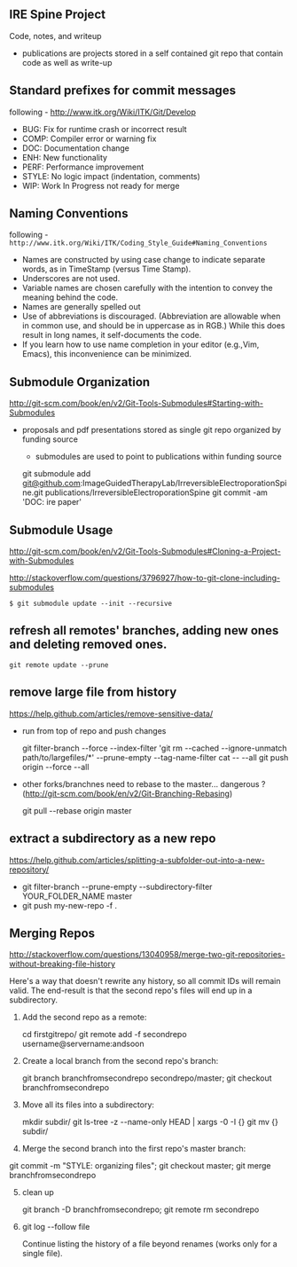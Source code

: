 IRE Spine Project
----------------------

Code, notes, and writeup 

 * publications are projects stored in a self contained git repo that contain code as well as write-up

Standard prefixes for commit messages
-------------------------------------

following - http://www.itk.org/Wiki/ITK/Git/Develop

 *  BUG: Fix for runtime crash or incorrect result
 *  COMP: Compiler error or warning fix
 *  DOC: Documentation change
 *  ENH: New functionality
 *  PERF: Performance improvement
 *  STYLE: No logic impact (indentation, comments)
 *  WIP: Work In Progress not ready for merge 


Naming Conventions
------------------

following - `http://www.itk.org/Wiki/ITK/Coding_Style_Guide#Naming_Conventions`

 * Names are constructed by using case change to indicate separate words, as in TimeStamp (versus Time Stamp).
 * Underscores are not used.
 * Variable names are chosen carefully with the intention to convey the meaning behind the code.
 * Names are generally spelled out
 * Use of abbreviations is discouraged. (Abbreviation are allowable when in common use, and should be in uppercase as in RGB.) While this does result in long names, it self-documents the code.
 * If you learn how to use name completion in your editor (e.g.,Vim, Emacs), this inconvenience can be minimized. 

Submodule Organization
----------------------

http://git-scm.com/book/en/v2/Git-Tools-Submodules#Starting-with-Submodules

 * proposals and pdf presentations stored as single git repo organized by funding source
   * submodules are used to point to publications within funding source

    git submodule add git@github.com:ImageGuidedTherapyLab/IrreversibleElectroporationSpine.git publications/IrreversibleElectroporationSpine
    git commit -am 'DOC: ire paper'

Submodule Usage
---------------

http://git-scm.com/book/en/v2/Git-Tools-Submodules#Cloning-a-Project-with-Submodules

http://stackoverflow.com/questions/3796927/how-to-git-clone-including-submodules

    $ git submodule update --init --recursive

refresh all remotes' branches, adding new ones and deleting removed ones.
----------

    git remote update --prune

remove large file from history
----------
https://help.github.com/articles/remove-sensitive-data/

 * run from top of repo and push changes

    git filter-branch --force --index-filter  'git rm --cached --ignore-unmatch path/to/largefiles/*' --prune-empty --tag-name-filter cat -- --all
    git push origin --force --all

 * other forks/branchnes need to rebase to the master... dangerous ?  (http://git-scm.com/book/en/v2/Git-Branching-Rebasing)

    git pull --rebase origin master


extract a subdirectory as a new repo
----------
https://help.github.com/articles/splitting-a-subfolder-out-into-a-new-repository/

 * git filter-branch --prune-empty --subdirectory-filter YOUR_FOLDER_NAME master
 * git push my-new-repo -f .


Merging Repos
----------

http://stackoverflow.com/questions/13040958/merge-two-git-repositories-without-breaking-file-history

Here's a way that doesn't rewrite any history, so all commit IDs will remain valid. The end-result is that the second repo's files will end up in a subdirectory.

1. Add the second repo as a remote:

   cd firstgitrepo/
   git remote add -f secondrepo username@servername:andsoon

2. Create a local branch from the second repo's branch:

   git branch branchfromsecondrepo secondrepo/master; git checkout branchfromsecondrepo

3. Move all its files into a subdirectory:

   mkdir subdir/
   git ls-tree -z --name-only HEAD | xargs -0 -I {} git mv {} subdir/

4.  Merge the second branch into the first repo's master branch:

   git commit -m "STYLE: organizing files"; git checkout master; git merge branchfromsecondrepo

5. clean up

   git branch -D branchfromsecondrepo; git remote rm secondrepo

6. git log --follow file

   Continue listing the history of a file beyond renames (works only for a single file).
